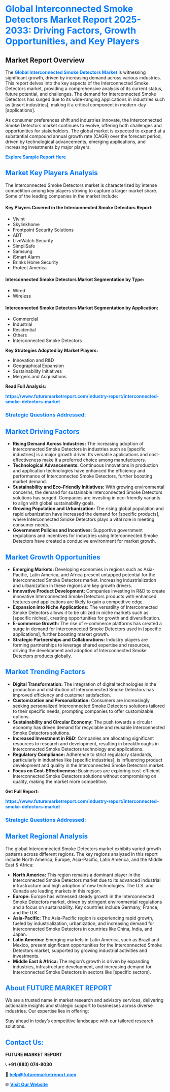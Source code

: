 <h1 style="color: #007BFF;">Global Interconnected Smoke Detectors Market Report 2025-2033: Driving Factors, Growth Opportunities, and Key Players</h1>

<section id="overview">
<h2>Market Report Overview</h2>
<p>The <a href="https://www.futuremarketreport.com/industry-report/interconnected-smoke-detectors-market" style="color: #007BFF; text-decoration: none;"><strong>Global Interconnected Smoke Detectors Market</strong></a> is witnessing significant growth, driven by increasing demand across various industries. This report delves into the key aspects of the Interconnected Smoke Detectors market, providing a comprehensive analysis of its current status, future potential, and challenges. The demand for Interconnected Smoke Detectors has surged due to its wide-ranging applications in industries such as [insert industries], making it a critical component in modern-day [applications].</p>
<p>As consumer preferences shift and industries innovate, the Interconnected Smoke Detectors market continues to evolve, offering both challenges and opportunities for stakeholders. The global market is expected to expand at a substantial compound annual growth rate (CAGR) over the forecast period, driven by technological advancements, emerging applications, and increasing investments by major players.</p>
</section>

<section id="overview">
<p><a href="https://www.futuremarketreport.com/request-sample/reportId=111019" style="color: #007BFF; text-decoration: none;"><strong>Explore Sample Report Here</strong></a></p>
</section>

<section id="key-players">
<h2 style="color: #007BFF;">Market Key Players Analysis</h2>
<p>The Interconnected Smoke Detectors market is characterized by intense competition among key players striving to capture a larger market share. Some of the leading companies in the market include:</p>
<h4>Key Players Covered in the Interconnected Smoke Detectors Report:</h4>
<ul><li>Vivint</li><li>Skylinkhome</li><li>Frontpoint Security Solutions</li><li>ADT</li><li>LiveWatch Security</li><li>SimpliSafe</li><li>Samsung</li><li>iSmart Alarm</li><li>Brinks Home Security</li><li>Protect America</li></ul>
<h4>Interconnected Smoke Detectors Market Segmentation by Type:</h4>
<ul><li>Wired</li><li>Wireless</li></ul>

<h4>Interconnected Smoke Detectors Market Segmentation by Application:</h4>
<ul><li>Commercial</li><li>Industrial</li><li>Residential</li><li>Others</li><li>Interconnected Smoke Detectors</li></ul>
<p><strong>Key Strategies Adopted by Market Players:</strong></p>
<ul>
<li>Innovation and R&D</li>
<li>Geographical Expansion</li>
<li>Sustainability Initiatives</li>
<li>Mergers and Acquisitions</li>
</ul>
</section>

<section>
<p><strong>Read Full Analysis: </strong></p><a href="https://www.futuremarketreport.com/industry-report/interconnected-smoke-detectors-market" style="color: #007BFF; text-decoration: none;"><strong>https://www.futuremarketreport.com/industry-report/interconnected-smoke-detectors-market</strong></a>
<h3 style="color: #007BFF;">Strategic Questions Addressed:</h3>
</section>

<section id="driving-factors">
<h2 style="color: #007BFF;">Market Driving Factors</h2>
<ul>
<li><strong>Rising Demand Across Industries:</strong> The increasing adoption of Interconnected Smoke Detectors in industries such as [specific industries] is a major growth driver. Its versatile applications and cost-effectiveness make it a preferred choice among manufacturers.</li>
<li><strong>Technological Advancements:</strong> Continuous innovations in production and application technologies have enhanced the efficiency and performance of Interconnected Smoke Detectors, further boosting market demand.</li>
<li><strong>Sustainability and Eco-Friendly Initiatives:</strong> With growing environmental concerns, the demand for sustainable Interconnected Smoke Detectors solutions has surged. Companies are investing in eco-friendly variants to align with global sustainability goals.</li>
<li><strong>Growing Population and Urbanization:</strong> The rising global population and rapid urbanization have increased the demand for [specific products], where Interconnected Smoke Detectors plays a vital role in meeting consumer needs.</li>
<li><strong>Government Policies and Incentives:</strong> Supportive government regulations and incentives for industries using Interconnected Smoke Detectors have created a conducive environment for market growth.</li>
</ul>
</section>

<section id="growth-opportunities">
<h2 style="color: #007BFF;">Market Growth Opportunities</h2>
<ul>
<li><strong>Emerging Markets:</strong> Developing economies in regions such as Asia-Pacific, Latin America, and Africa present untapped potential for the Interconnected Smoke Detectors market. Increasing industrialization and urbanization in these regions are key growth drivers.</li>
<li><strong>Innovative Product Development:</strong> Companies investing in R&D to create innovative Interconnected Smoke Detectors products with enhanced features and applications are likely to gain a competitive edge.</li>
<li><strong>Expansion into Niche Applications:</strong> The versatility of Interconnected Smoke Detectors allows it to be utilized in niche markets such as [specific niches], creating opportunities for growth and diversification.</li>
<li><strong>E-commerce Growth:</strong> The rise of e-commerce platforms has created a surge in demand for Interconnected Smoke Detectors used in [specific applications], further boosting market growth.</li>
<li><strong>Strategic Partnerships and Collaborations:</strong> Industry players are forming partnerships to leverage shared expertise and resources, driving the development and adoption of Interconnected Smoke Detectors products globally.</li>
</ul>
</section>

<section id="trending-factors">
<h2 style="color: #007BFF;">Market Trending Factors</h2>
<ul>
<li><strong>Digital Transformation:</strong> The integration of digital technologies in the production and distribution of Interconnected Smoke Detectors has improved efficiency and customer satisfaction.</li>
<li><strong>Customization and Personalization:</strong> Consumers are increasingly seeking personalized Interconnected Smoke Detectors solutions tailored to their specific needs, prompting companies to offer customizable options.</li>
<li><strong>Sustainability and Circular Economy:</strong> The push towards a circular economy has driven demand for recyclable and reusable Interconnected Smoke Detectors solutions.</li>
<li><strong>Increased Investment in R&D:</strong> Companies are allocating significant resources to research and development, resulting in breakthroughs in Interconnected Smoke Detectors technology and applications.</li>
<li><strong>Regulatory Compliance:</strong> Adherence to strict regulatory standards, particularly in industries like [specific industries], is influencing product development and quality in the Interconnected Smoke Detectors market.</li>
<li><strong>Focus on Cost-Effectiveness:</strong> Businesses are exploring cost-efficient Interconnected Smoke Detectors solutions without compromising on quality, making the market more competitive.</li>
</ul>
</section>

<section>
<p><strong>Get Full Report: </strong></p><a href="https://www.futuremarketreport.com/industry-report/interconnected-smoke-detectors-market" style="color: #007BFF; text-decoration: none;"><strong>https://www.futuremarketreport.com/industry-report/interconnected-smoke-detectors-market</strong></a>
<h3 style="color: #007BFF;">Strategic Questions Addressed:</h3>
</section>


<section id="regional-analysis">
<h2 style="color: #007BFF;">Market Regional Analysis</h2>
<p>The global Interconnected Smoke Detectors market exhibits varied growth patterns across different regions. The key regions analyzed in this report include North America, Europe, Asia-Pacific, Latin America, and the Middle East & Africa:</p>
<ul>
<li><strong>North America:</strong> This region remains a dominant player in the Interconnected Smoke Detectors market due to its advanced industrial infrastructure and high adoption of new technologies. The U.S. and Canada are leading markets in this region.</li>
<li><strong>Europe:</strong> Europe has witnessed steady growth in the Interconnected Smoke Detectors market, driven by stringent environmental regulations and a focus on sustainability. Key countries include Germany, France, and the U.K.</li>
<li><strong>Asia-Pacific:</strong> The Asia-Pacific region is experiencing rapid growth, fueled by industrialization, urbanization, and increasing demand for Interconnected Smoke Detectors in countries like China, India, and Japan.</li>
<li><strong>Latin America:</strong> Emerging markets in Latin America, such as Brazil and Mexico, present significant opportunities for the Interconnected Smoke Detectors market, supported by growing industrial activities and investments.</li>
<li><strong>Middle East & Africa:</strong> The region’s growth is driven by expanding industries, infrastructure development, and increasing demand for Interconnected Smoke Detectors in sectors like [specific sectors].</li>
</ul>
</section>

<footer>
<h2 style="color: #007BFF;">About FUTURE MARKET REPORT</h2>
<p>We are a trusted name in market research and advisory services, delivering actionable insights and strategic support to businesses across diverse industries. Our expertise lies in offering:</p>

<p>Stay ahead in today’s competitive landscape with our tailored research solutions.</p>

<h2 style="color: #007BFF;">Contact Us:</h2>
<p><strong>FUTURE MARKET REPORT</strong></p>
<p>📞 <strong>+91 (883) 074-8030</strong></p>
<p>📧 <strong><a href="mailto:help@futuremarketreport.com" style="color: #007BFF;">help@futuremarketreport.com</a></strong></p>
<p>🌐 <strong><a href="https://www.futuremarketreport.com/" style="color: #007BFF;">Visit Our Website</a></strong></p>
</footer>